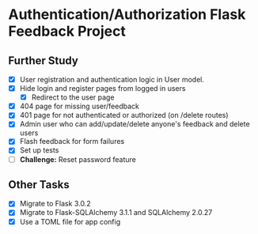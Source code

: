 Authentication/Authorization Flask Feedback Project
===================================================

Further Study
-------------

- [x] User registration and authentication logic in User model.
- [x] Hide login and register pages from logged in users
  - [x] Redirect to the user page
- [x] 404 page for missing user/feedback
- [x] 401 page for not authenticated or authorized (on /delete routes)
- [x] Admin user who can add/update/delete anyone's feedback and delete users
- [x] Flash feedback for form failures
- [x] Set up tests
- [ ] __Challenge:__ Reset password feature

Other Tasks
-----------

- [x] Migrate to Flask 3.0.2
- [x] Migrate to Flask-SQLAlchemy 3.1.1 and SQLAlchemy 2.0.27
- [x] Use a TOML file for app config